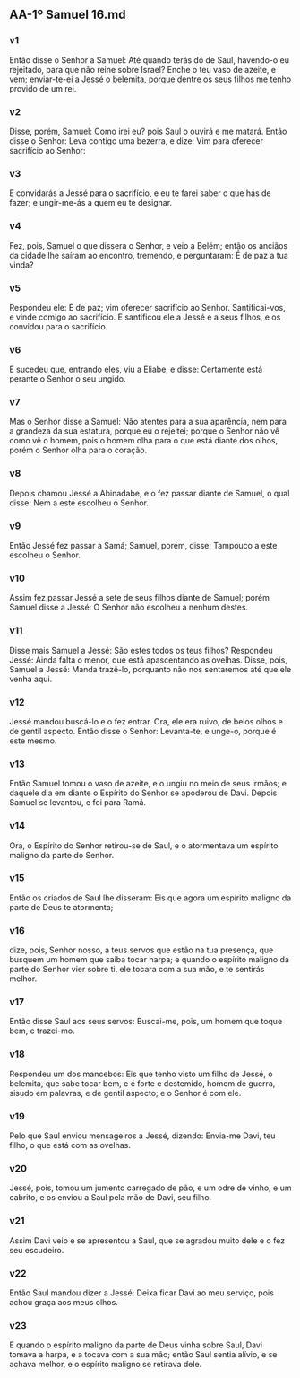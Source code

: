 ## AA-1º Samuel 16.md
### v1
 Então disse o Senhor a Samuel: Até quando terás dó de Saul, havendo-o eu rejeitado, para que não reine sobre Israel? Enche o teu vaso de azeite, e vem; enviar-te-ei a Jessé o belemita, porque dentre os seus filhos me tenho provido de um rei.
### v2
 Disse, porém, Samuel: Como irei eu? pois Saul o ouvirá e me matará. Então disse o Senhor: Leva contigo uma bezerra, e dize: Vim para oferecer sacrifício ao Senhor:
### v3
 E convidarás a Jessé para o sacrifício, e eu te farei saber o que hás de fazer; e ungir-me-ás a quem eu te designar.
### v4
 Fez, pois, Samuel o que dissera o Senhor, e veio a Belém; então os anciãos da cidade lhe saíram ao encontro, tremendo, e perguntaram: É de paz a tua vinda?
### v5
 Respondeu ele: É de paz; vim oferecer sacrifício ao Senhor. Santificai-vos, e vinde comigo ao sacrifício. E santificou ele a Jessé e a seus filhos, e os convidou para o sacrifício.
### v6
 E sucedeu que, entrando eles, viu a Eliabe, e disse: Certamente está perante o Senhor o seu ungido.
### v7
 Mas o Senhor disse a Samuel: Não atentes para a sua aparência, nem para a grandeza da sua estatura, porque eu o rejeitei; porque o Senhor não vê como vê o homem, pois o homem olha para o que está diante dos olhos, porém o Senhor olha para o coração.
### v8
 Depois chamou Jessé a Abinadabe, e o fez passar diante de Samuel, o qual disse: Nem a este escolheu o Senhor.
### v9
 Então Jessé fez passar a Samá; Samuel, porém, disse: Tampouco a este escolheu o Senhor.
### v10
 Assim fez passar Jessé a sete de seus filhos diante de Samuel; porém Samuel disse a Jessé: O Senhor não escolheu a nenhum destes.
### v11
 Disse mais Samuel a Jessé: São estes todos os teus filhos? Respondeu Jessé: Ainda falta o menor, que está apascentando as ovelhas. Disse, pois, Samuel a Jessé: Manda trazê-lo, porquanto não nos sentaremos até que ele venha aqui.
### v12
 Jessé mandou buscá-lo e o fez entrar. Ora, ele era ruivo, de belos olhos e de gentil aspecto. Então disse o Senhor: Levanta-te, e unge-o, porque é este mesmo.
### v13
 Então Samuel tomou o vaso de azeite, e o ungiu no meio de seus irmãos; e daquele dia em diante o Espírito do Senhor se apoderou de Davi. Depois Samuel se levantou, e foi para Ramá.
### v14
 Ora, o Espírito do Senhor retirou-se de Saul, e o atormentava um espírito maligno da parte do Senhor.
### v15
 Então os criados de Saul lhe disseram: Eis que agora um espírito maligno da parte de Deus te atormenta;
### v16
 dize, pois, Senhor nosso, a teus servos que estão na tua presença, que busquem um homem que saiba tocar harpa; e quando o espírito maligno da parte do Senhor vier sobre ti, ele tocara com a sua mão, e te sentirás melhor.
### v17
 Então disse Saul aos seus servos: Buscai-me, pois, um homem que toque bem, e trazei-mo.
### v18
 Respondeu um dos mancebos: Eis que tenho visto um filho de Jessé, o belemita, que sabe tocar bem, e é forte e destemido, homem de guerra, sisudo em palavras, e de gentil aspecto; e o Senhor é com ele.
### v19
 Pelo que Saul enviou mensageiros a Jessé, dizendo: Envia-me Davi, teu filho, o que está com as ovelhas.
### v20
 Jessé, pois, tomou um jumento carregado de pão, e um odre de vinho, e um cabrito, e os enviou a Saul pela mão de Davi, seu filho.
### v21
 Assim Davi veio e se apresentou a Saul, que se agradou muito dele e o fez seu escudeiro.
### v22
 Então Saul mandou dizer a Jessé: Deixa ficar Davi ao meu serviço, pois achou graça aos meus olhos.
### v23
 E quando o espírito maligno da parte de Deus vinha sobre Saul, Davi tomava a harpa, e a tocava com a sua mão; então Saul sentia alívio, e se achava melhor, e o espírito maligno se retirava dele.
